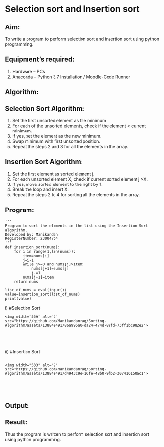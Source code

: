 # Selection sort and Insertion sort
## Aim:
To write a program to perform selection sort and insertion sort using python programming.
## Equipment’s required:
1.	Hardware – PCs
2.	Anaconda – Python 3.7 Installation / Moodle-Code Runner
## Algorithm:
## Selection Sort Algorithm:
1.	Set the first unsorted element as the minimum
2.	For each of the unsorted elements, check if the element < current minimum.
3.	If yes, set the element as the new minimum.
4.	Swap minimum with first unsorted position.
5.	Repeat the steps 2 and 3 for all the elements in the array.
## Insertion Sort Algorithm:
1.	Set the first element as sorted element j.
2.	For each unsorted element X, check if current sorted element j >X.
3.	If yes, move sorted element to the right by 1.
4.	Break the loop and insert X.
5.	Repeat the steps 2 to 4 for sorting all the elements in the array.
## Program:
```
''' 
Program to sort the elements in the list using the Insertion Sort algorithm.
Developed by: Manikandan
RegisterNumber: 23004754
'''
def insertion_sort(nums):
    for i in range(1,len(nums)):
        item=nums[i]
        j=i-1
        while j>=0 and nums[j]>item:
            nums[j+1]=nums[j]
            j-=1
        nums[j+1]=item
    return nums
    
list_of_nums = eval(input())
value=insertion_sort(list_of_nums)
print(value)
```
i)	#Selection Sort
```
<img width="559" alt="1" src="https://github.com/Manikandanrag/Sorting-Algorithm/assets/138849491/86a995a0-da24-474d-89fd-73ff1bc982e2">





```
ii)	#Insertion Sort
```

<img width="533" alt="2" src="https://github.com/Manikandanrag/Sorting-Algorithm/assets/138849491/d4943c9e-16fe-48b0-9fb2-307416150ac1">





```

## Output:


## Result:
Thus the program is written to perform selection sort and insertion sort using python programming.
